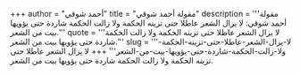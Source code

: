 +++
author = "أحمد شوقي"
title = "مقولة أحمد شوقي"
description = '''مقولة أحمد شوقي: لا يزال الشعر عاطلا حتى تزينه الحكمة ولا زالت الحكمة شاردة حتى يؤويها بيت من الشعر.'''
quote = '''لا يزال الشعر عاطلا حتى تزينه الحكمة ولا زالت الحكمة شاردة حتى يؤويها بيت من الشعر.'''
slug = '''لا-يزال-الشعر-عاطلا-حتى-تزينه-الحكمة-ولا-زالت-الحكمة-شاردة-حتى-يؤويها-بيت-من-الشعر'''
+++
لا يزال الشعر عاطلا حتى تزينه الحكمة ولا زالت الحكمة شاردة حتى يؤويها بيت من الشعر.
